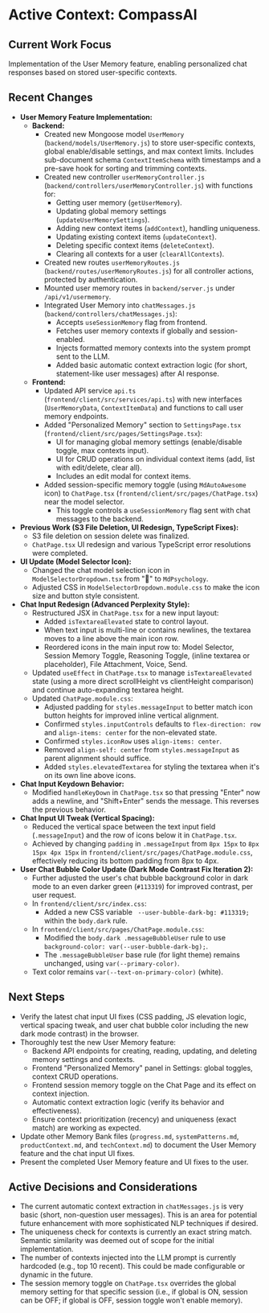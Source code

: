 # Active Context: CompassAI

## Current Work Focus
Implementation of the User Memory feature, enabling personalized chat responses based on stored user-specific contexts.

## Recent Changes
- **User Memory Feature Implementation:**
    - **Backend:**
        - Created new Mongoose model `UserMemory` (`backend/models/UserMemory.js`) to store user-specific contexts, global enable/disable settings, and max context limits. Includes sub-document schema `ContextItemSchema` with timestamps and a pre-save hook for sorting and trimming contexts.
        - Created new controller `userMemoryController.js` (`backend/controllers/userMemoryController.js`) with functions for:
            - Getting user memory (`getUserMemory`).
            - Updating global memory settings (`updateUserMemorySettings`).
            - Adding new context items (`addContext`), handling uniqueness.
            - Updating existing context items (`updateContext`).
            - Deleting specific context items (`deleteContext`).
            - Clearing all contexts for a user (`clearAllContexts`).
        - Created new routes `userMemoryRoutes.js` (`backend/routes/userMemoryRoutes.js`) for all controller actions, protected by authentication.
        - Mounted user memory routes in `backend/server.js` under `/api/v1/usermemory`.
        - Integrated User Memory into `chatMessages.js` (`backend/controllers/chatMessages.js`):
            - Accepts `useSessionMemory` flag from frontend.
            - Fetches user memory contexts if globally and session-enabled.
            - Injects formatted memory contexts into the system prompt sent to the LLM.
            - Added basic automatic context extraction logic (for short, statement-like user messages) after AI response.
    - **Frontend:**
        - Updated API service `api.ts` (`frontend/client/src/services/api.ts`) with new interfaces (`UserMemoryData`, `ContextItemData`) and functions to call user memory endpoints.
        - Added "Personalized Memory" section to `SettingsPage.tsx` (`frontend/client/src/pages/SettingsPage.tsx`):
            - UI for managing global memory settings (enable/disable toggle, max contexts input).
            - UI for CRUD operations on individual context items (add, list with edit/delete, clear all).
            - Includes an edit modal for context items.
        - Added session-specific memory toggle (using `MdAutoAwesome` icon) to `ChatPage.tsx` (`frontend/client/src/pages/ChatPage.tsx`) near the model selector.
            - This toggle controls a `useSessionMemory` flag sent with chat messages to the backend.
- **Previous Work (S3 File Deletion, UI Redesign, TypeScript Fixes):**
    - S3 file deletion on session delete was finalized.
    - `ChatPage.tsx` UI redesign and various TypeScript error resolutions were completed.
- **UI Update (Model Selector Icon):**
    - Changed the chat model selection icon in `ModelSelectorDropdown.tsx` from "🤖" to `MdPsychology`.
    - Adjusted CSS in `ModelSelectorDropdown.module.css` to make the icon size and button style consistent.
- **Chat Input Redesign (Advanced Perplexity Style):**
    - Restructured JSX in `ChatPage.tsx` for a new input layout:
        - Added `isTextareaElevated` state to control layout.
        - When text input is multi-line or contains newlines, the textarea moves to a line above the main icon row.
        - Reordered icons in the main input row to: Model Selector, Session Memory Toggle, Reasoning Toggle, (inline textarea or placeholder), File Attachment, Voice, Send.
    - Updated `useEffect` in `ChatPage.tsx` to manage `isTextareaElevated` state (using a more direct scrollHeight vs clientHeight comparison) and continue auto-expanding textarea height.
    - Updated `ChatPage.module.css`:
        - Adjusted padding for `styles.messageInput` to better match icon button heights for improved inline vertical alignment.
        - Confirmed `styles.inputControls` defaults to `flex-direction: row` and `align-items: center` for the non-elevated state.
        - Confirmed `styles.iconRow` uses `align-items: center`.
        - Removed `align-self: center` from `styles.messageInput` as parent alignment should suffice.
        - Added `styles.elevatedTextarea` for styling the textarea when it's on its own line above icons.
- **Chat Input Keydown Behavior:**
    - Modified `handleKeyDown` in `ChatPage.tsx` so that pressing "Enter" now adds a newline, and "Shift+Enter" sends the message. This reverses the previous behavior.
- **Chat Input UI Tweak (Vertical Spacing):**
    - Reduced the vertical space between the text input field (`.messageInput`) and the row of icons below it in `ChatPage.tsx`.
    - Achieved by changing `padding` in `.messageInput` from `8px 15px` to `8px 15px 4px 15px` in `frontend/client/src/pages/ChatPage.module.css`, effectively reducing its bottom padding from 8px to 4px.
- **User Chat Bubble Color Update (Dark Mode Contrast Fix Iteration 2):**
    - Further adjusted the user's chat bubble background color in dark mode to an even darker green (`#113319`) for improved contrast, per user request.
    - In `frontend/client/src/index.css`:
        - Added a new CSS variable ` --user-bubble-dark-bg: #113319;` within the `body.dark` rule.
    - In `frontend/client/src/pages/ChatPage.module.css`:
        - Modified the `body.dark .messageBubbleUser` rule to use `background-color: var(--user-bubble-dark-bg);`.
        - The `.messageBubbleUser` base rule (for light theme) remains unchanged, using `var(--primary-color)`.
    - Text color remains `var(--text-on-primary-color)` (white).

## Next Steps
- Verify the latest chat input UI fixes (CSS padding, JS elevation logic, vertical spacing tweak, and user chat bubble color including the new dark mode contrast) in the browser.
- Thoroughly test the new User Memory feature:
    - Backend API endpoints for creating, reading, updating, and deleting memory settings and contexts.
    - Frontend "Personalized Memory" panel in Settings: global toggles, context CRUD operations.
    - Frontend session memory toggle on the Chat Page and its effect on context injection.
    - Automatic context extraction logic (verify its behavior and effectiveness).
    - Ensure context prioritization (recency) and uniqueness (exact match) are working as expected.
- Update other Memory Bank files (`progress.md`, `systemPatterns.md`, `productContext.md`, and `techContext.md`) to document the User Memory feature and the chat input UI fixes.
- Present the completed User Memory feature and UI fixes to the user.

## Active Decisions and Considerations
- The current automatic context extraction in `chatMessages.js` is very basic (short, non-question user messages). This is an area for potential future enhancement with more sophisticated NLP techniques if desired.
- The uniqueness check for contexts is currently an exact string match. Semantic similarity was deemed out of scope for the initial implementation.
- The number of contexts injected into the LLM prompt is currently hardcoded (e.g., top 10 recent). This could be made configurable or dynamic in the future.
- The session memory toggle on `ChatPage.tsx` overrides the global memory setting for that specific session (i.e., if global is ON, session can be OFF; if global is OFF, session toggle won't enable memory).
